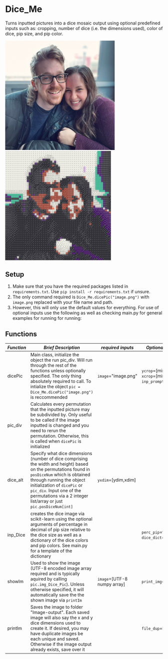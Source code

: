 # Dice_Me
Turns inputted pictures into a dice mosaic output using optional predefined inputs such as: cropping, number of dice (i.e. the dimensions used), color of dice, pip size, and pip color.



<p>
  <img src="https://github.com/Chantland/Dice_Me/blob/main/Images/J&E_Saint_L.jpg" width="350" style="display:inline" alt="Before Dice">
  <img src="https://github.com/Chantland/Dice_Me/blob/main/Images/J&E_Saint_L-56y54x.png?raw=true" style="display:inline" width="338" alt="After Dice">
</p>


## Setup
1. Make sure that you have the required packages listed in `requirements.txt`. Use `pip install -r requirements.txt` if unsure. 
2. The only command required is `Dice_Me.dicePic("image.png")` with `image.png` replaced with your file name and path.
3. However, this will only use the default values for everything. For use of optional inputs use the following as well as checking main.py for general examples for running for running: 


## Functions


| _Function_                       | _Brief Description_ | _required inputs_ | _Optional inputs_ 
| --------------- | -------------- |  --------------- |--------------- |
| dicePic       | Main class, initialize the object the run pic_div. Will run through the rest of the functions unless optionally specified. The only thing absolutely required to call. To intialize the object `pic = Dice_Me.dicePic("image.png")` is reccommended    | `image`="image.png" | `ycrop`=[min,max], `xcrop`=[min,max], `inp_prompt`=boolean|
| pic_div       | Calculates every permutation that the inputted picture may be subdivided by. Only useful to be called if the image inputted is changed and you need to rerun the permutation. Otherwise, this is called when `dicePic` is initialized |||
| dice_alt       | Specify what dice dimensions (number of dice comprising the width and height)  based on the permutations found in `posDiceNum` which is obtained through running the object initialization of `dicePic` or `pic_div`. Input one of the permutations via a 2 integer list/array or just `pic.posDiceNum[int]` | `yxdim`=[ydim,xdim] | |
| inp_Dice       | creates the dice image via scikit-learn using the optional arguments of percentage in decimal of pip size relative to the dice size as well as a dictionary of the dice colors and pip colors. See main.py for a template of the dictionary | | `perc_pip`=float, `dice_dict`=dict |
| showIm       | Used to show the image (UTF-8 encoded image array required and is typically aquired by calling `pic.img_Dice_Pic`). Unless otherwise specified, it will automatically save the the shown image via `printIm`  | `image`=[UTF-8 numpy array]| `print_img`=boolean |
| printIm       | Saves the image to folder "Image-output". Each saved image will also say the x and y dice dimensions used to create it. If desired, you may have duplicate images be each unique and saved. Otherwise if the image output already exists, save over it  || `file_dup`=boolean |
